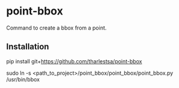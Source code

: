 # point-bbox
Command to create a bbox from a point.

## Installation
pip install git+https://github.com/tharlestsa/point-bbox

sudo ln -s <path_to_project>/point_bbox/point_bbox/point_bbox.py /usr/bin/bbox
